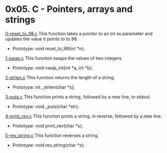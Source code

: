 # 0x05. C - Pointers, arrays and strings

[0-reset_to_98.c](./0-reset_to_98.c)
This function takes a pointer to an int as parameter and updates the value it points to to 98.

- Prototype: void reset_to_98(int \*n);

[1-swap.c](./1-swap.c)
This function swaps the values of two integers.

- Prototype: void swap_int(int *a, int *b);

[2-strlen.c](./2-strlen.c)
This function returns the length of a string.

- Prototype: int \_strlen(char \*s);

[3-puts.c](./3-puts.c)
This function prints a string, followed by a new line, to stdout.

- Prototype: void \_puts(char \*str);

[4-print_rev.c](./4-print_rev.c)
This function prints a string, in reverse, followed by a new line.

- Prototype: void print_rev(char \*s);

[5-rev_string.c](./5-rev_string.c)
This function reverses a string.

- Prototype: void rev_string(char \*s);
